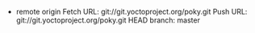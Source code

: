 * remote origin
  Fetch URL: git://git.yoctoproject.org/poky.git
  Push  URL: git://git.yoctoproject.org/poky.git
  HEAD branch: master

